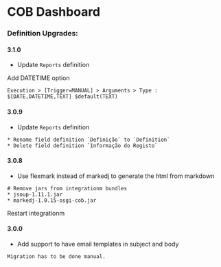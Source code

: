 
# COB Dashboard

### Definition Upgrades:

#### 3.1.0
* Update `Reports` definition

Add DATETIME option

```
Execution > [Trigger=MANUAL] > Arguments > Type : $[DATE,DATETIME,TEXT] $default(TEXT)
```

#### 3.0.9
* Update `Reports` definition 

```
* Rename field definition `Definição` to `Definition`
* Delete field definition `Informação do Registo`
```

#### 3.0.8
* Use flexmark instead of markedj to generate the html from markdown 

```
# Remove jars from integrationm bundles
* jsoup-1.11.1.jar
* markedj-1.0.15-osgi-cob.jar
```

Restart integrationm

#### 3.0.0
* Add support to have email templates in subject and body  

```
Migration has to be done manual. 
```

